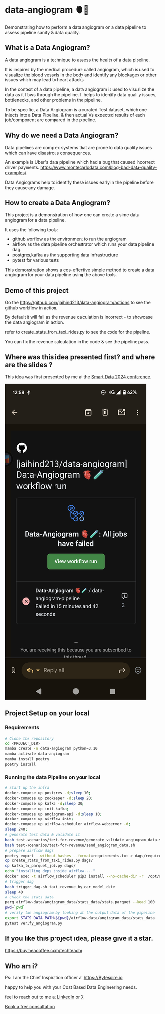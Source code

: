 # data-angiogram 🫀🧪
Demonstrating how to perform a data angiogram on a data pipeline to assess pipeline sanity & data quality.

## What is a Data Angiogram?

A data angiogram is a technique to assess the health of a data pipeline. 

It is inspired by the medical procedure called angiogram, which is used to visualize the blood vessels in the body and
identify any blockages or other issues which may lead to heart attacks

In the context of a data pipeline, a data angiogram is used to visualize the data as it flows through the pipeline. 
It helps to identify data quality issues, bottlenecks, and other problems in the pipeline.

To be specific, a Data Angiogram is a curated Test dataset, which one injects into a Data Pipeline, 
& then actual Vs expected results of each job/component are compared in the pipeline.

## Why do we need a Data Angiogram?

Data pipelines are complex systems that are prone to data quality issues which can have disastrous consequences.

An example is Uber's data pipeline which had a bug that caused incorrect driver payments.
https://www.montecarlodata.com/blog-bad-data-quality-examples/

Data Angiograms help to identify these issues early in the pipeline before they cause any damage.

## How to create a Data Angiogram?

This project is a demonstration of how one can create a sime data angiogram for a data pipeline.

It uses the following tools:

* github worflow as the environment to run the angiogram
* airflow as the data pipeline orchestrator which runs your data pipeline dag.
* postgres,kafka as the supporting data infrastructure
* pytest for various tests

This demonstration shows a cos-effective simple method to create a data angiogram for your data pipeline using the above tools.

## Demo of this project

Go the https://github.com/jaihind213/data-angiogram/actions to see the github workflow in action.

By default it will fail as the revenue calculation is incorrect - to showcase the data angiogram in action.

refer to create_stats_from_taxi_rides.py to see the code for the pipeline.

You can fix the revenue calculation in the code & see the pipeline pass.

## Where was this idea presented first? and where are the slides ?

This idea was first presented by me at the [Smart Data 2024 conference](https://smartdataconf.ru/en/talks/124ab9dc49fa49ef8fc746eefecb9db1/?referer=%2Fen%2Fpersons%2Ff699b5d2a3514e6aaa50e92ece77f414%2F).

![Angiogram_in_action](angiogram_failure.png)

## Project Setup on your local

### Requirements
```bash
# Clone the repository
cd <PROJECT_DIR>
mamba create -n data-angiogram python=3.10
mamba activate data-angiogram
mamba install poetry
poetry install
```

### Running the data Pipeline on your local
```bash
# start up the infra
docker-compose up postgres -d;sleep 10;
docker-compose up zookeeper -d;sleep 20;
docker-compose up kafka -d;sleep 30;
docker-compose up init-kafka;
docker-compose up angiogram-api -d;sleep 10;
docker-compose up airflow-init;
docker-compose up airflow-scheduler airflow-webserver -d;
sleep 240;
# generate test data & validate it
bash test-scenarios/test-for-revenue/generate_validate_angiogram_data.sh
bash test-scenarios/test-for-revenue/send_angiogram_data.sh
# prepare airflow dags
poetry export --without-hashes --format=requirements.txt > dags/requirements.txt
cp create_stats_from_taxi_rides.py dags/
cp kafka_to_parquet_job.py dags/
echo "installing deps inside airflow...."
docker exec -t airflow_scheduler pip3 install --no-cache-dir -r  /opt/airflow/dags/requirements.txt
# trigger dag
bash trigger_dag.sh taxi_revenue_by_car_model_date
sleep 40
# check the stats data
parq airflow-data/angiogram_data/stats_data/stats.parquet --head 100
pwd=`pwd`
# verify the angiogram by looking at the output data of the pipeline
export STATS_DATA_PATH=${pwd}/airflow-data/angiogram_data/stats_data
pytest verify_angiogram.py
```

## If you like this project idea, please give it a star.

https://buymeacoffee.com/techteachr

## Who am i?

Ps: I am the Chief Inspiration officer at https://Bytespire.io

happy to help you with your Cost Based Data Engineering needs.

feel to reach out to me at [LinkedIn](https://www.linkedin.com/in/213vishnu/) or [X](https://x.com/sweetweet213)

[Book a free consultation](https://calendly.com/jaihind213/30min)